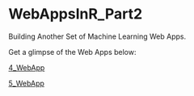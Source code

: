 # WebAppsInR_Part2
Building Another Set of Machine Learning Web Apps.

Get a glimpse of the Web Apps below:

[4_WebApp]( https://vernamariemaullon97.shinyapps.io/NumericIrisPredictor/)

[5_WebApp]( https://vernamariemaullon97.shinyapps.io/BMICalculator/)
